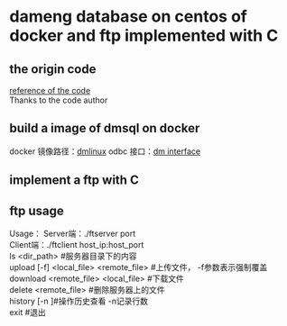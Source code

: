 # dameng database on centos of docker and ftp implemented with C

## the origin code
[reference of the code](https://www.cnblogs.com/wanghao-boke/p/11930651.html)  
Thanks to the code author
## build a image of dmsql on docker
docker 镜像路径：[dmlinux](https://hub.docker.com/repository/docker/rzzhimo/dmlinux)
odbc 接口：[dm interface](https://eco.dameng.com/docs/zh-cn/app-dev/c_c++_odbc.html#安装-DM-数据库)
## implement a ftp with C
## ftp usage
Usage： Server端：./ftserver port  
Client端：./ftclient host_ip:host_port  
ls <dir_path> #服务器目录下的内容  
upload [-f] <local_file> <remote_file> #上传文件， -f参数表示强制覆盖  
download <remote_file> <local_file> #下载文件  
delete <remote_file> #删除服务器上的文件  
history [-n <number>]#操作历史查看 -n记录行数  
exit #退出  
